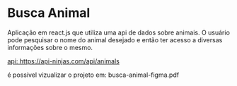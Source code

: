 # Busca Animal

<p> Aplicação em react.js que utiliza uma api de dados sobre animais. O usuário pode pesquisar o nome do animal desejado e então ter acesso a diversas informações sobre o mesmo.</p>
<a href="https://api-ninjas.com/api/animals">api: https://api-ninjas.com/api/animals</a>

<p>é possível vizualizar o projeto em: busca-animal-figma.pdf</p>

